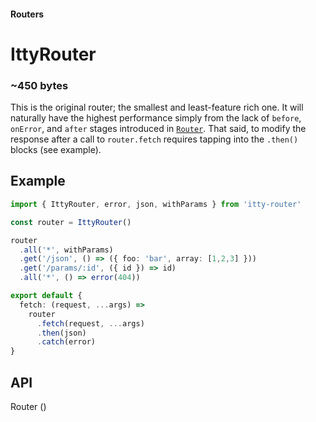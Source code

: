 #### Routers
# IttyRouter <Badge type="warning" text="new in version 4.3+" />

### ~450 bytes

This is the original router; the smallest and least-feature rich one.  It will naturally have the highest performance simply from the lack of `before`, `onError`, and `after` stages introduced in [`Router`](/docs/itty-router/routers/router).  That said, to modify the response after a call to `router.fetch` requires tapping into the `.then()` blocks (see example).

## Example
```ts
import { IttyRouter, error, json, withParams } from 'itty-router'

const router = IttyRouter()

router
  .all('*', withParams)
  .get('/json', () => ({ foo: 'bar', array: [1,2,3] }))
  .get('/params/:id', ({ id }) => id)
  .all('*', () => error(404))

export default {
  fetch: (request, ...args) => 
    router
      .fetch(request, ...args)
      .then(json)
      .catch(error)
}
```

## API
Router ()

